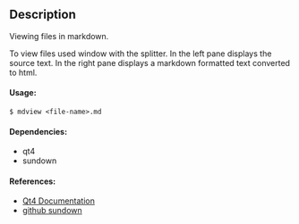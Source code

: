 ## Description

Viewing files in markdown.

To view files used window with the splitter. In the left pane displays the source text. In the right pane displays a markdown formatted text converted to html.

#### Usage:

    $ mdview <file-name>.md

#### Dependencies:

- qt4
- sundown

#### References:

- [Qt4 Documentation](http://qt-project.org/doc/qt-4.8/)
- [github sundown](https://github.com/vmg/sundown.git)
